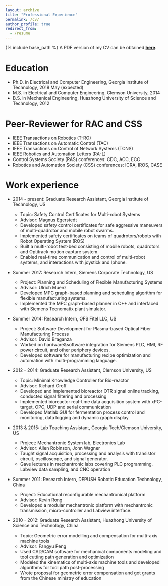 ```yaml
---
layout: archive
title: "Professional Experience"
permalink: /cv/
author_profile: true
redirect_from:
  - /resume
---
```


{% include base_path %}
A PDF version of my CV can be obtained [<b>here</b>](http://liwanggt.github.io/files/Li_Wang_Georgia_Tech.pdf).

Education
======
* Ph.D. in Electrical and Computer Engineering, Georgia Institute of Technology, 2018 May (expected)
* M.S. in Electrical and Computer Engineering, Clemson University, 2014
* B.S. in Mechanical Engineering, Huazhong University of Science and Technology, 2012

Peer-Reviewer for RAC and CSS
======
* IEEE Transactions on Robotics (T-RO) 
* IEEE Transactions on Automatic Control (TAC)
* IEEE Transactions on Control of Network Systems (TCNS)
* IEEE Robotics and Automation Letters (RA-L)
* Control Systems Society (RAS) conferences: CDC, ACC, ECC
* Robotics and Automation Society (CSS) conferences: ICRA, IROS, CASE


Work experience
======
* 2014 - present: Graduate Research Assistant, Georgia Institute of Technology, US
  * Topic: Safety Control Certificates for Multi-robot Systems
  * Advisor: Magnus Egerstedt
  * Developed safety control certificates for safe aggressive maneuvers of multi-quadrotor and mobile robot swarms.
  * Implemented safety certificates on teams of quadrotors/robots with Robot Operating System (ROS)
  * Built a multi-robot test-bed consisting of mobile robots, quadrotors and Optitrack motion capture system.
  * Enabled real-time communication and control of multi-robot systems, and interactions with joystick and Iphone.

* Summer 2017: Research Intern, Siemens Corporate Technology, US
  * Project: Planning and Scheduling of Flexible Manufacturing Systems
  * Advisor: Ulrich Muenz
  * Developed MPC graph-based planning and scheduling algorithm for flexible manufacturing systems.
  * Implemented the MPC graph-based planner in C++ and interfaced with Siemens Tecnomatix plant simulator.

* Summer 2014: Research Intern, OFS Fitel LLC, US
  * Project: Software Development for Plasma-based Optical Fiber Manufacturing Process
  * Advisor: David Braganza
  * Worked on hardware&software integration for Siemens PLC, HMI, RF power circuit, and other periphery devices.
  * Developed software for manufacturing recipe optimization and automation with multi-programming language.
  
* 2012 - 2014: Graduate Research Assistant, Clemson University, US
  * Topic: Minimal Knowledge Controller for Bio-reactor
  * Advisor: Richard Groff
  * Developed and implemented bioreactor OTR signal online tracking, conducted signal filtering and processing
  * Implemented bioreactor real-time data acquisition system with xPC-target, OPC, UDP and serial communication
  * Developed Matlab GUI for fermentation process control and monitoring, data logging and dynamic graph display
  
* 2013 & 2015: Lab Teaching Assistant, Georgia Tech/Clemson University, US
  * Project: Mechantronic System lab, Electronics Lab
  * Advisor: Allen Robinson, John Wagner
  * Taught signal acquisition, processing and analysis with transistor circuit, oscilloscope, and signal generator.
  * Gave lectures in mechantronic labs covering PLC programming, Labview data sampling, and CNC operation
  
* Summer 2011: Research Intern, DEPUSH Robotic Education Technology, China
  * Project: Educational reconfigurable mechantronical platform
  * Advisor: Kevin Rong
  * Developed a modular mechantronic platform with mechantronic transmission, micro-controller and Labview interface.
 
* 2010 - 2012: Graduate Research Assistant, Huazhong University of Science and Technology, China
  * Topic: Geometric error modelling and compensation for multi-axis machine tools
  * Advisor: Fangyu Peng
  * Used CAD/CAM software for mechanical components modeling and tool cutting path generation and optimization
  * Modeled the kinematics of multi-axis machine tools and developed algorithms for tool path post-processing
  * Wrote proposal for geometric error compensation and got grants from the Chinese ministry of education

